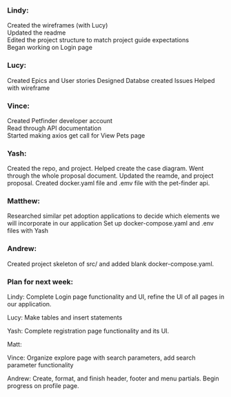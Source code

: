 ### Lindy:  
Created the wireframes (with Lucy)  
Updated the readme  
Edited the project structure to match project guide expectations  
Began working on Login page

### Lucy:
Created Epics and User stories
Designed Databse
created Issues
Helped with wireframe

### Vince:  
Created Petfinder developer account   
Read through API documentation  
Started making axios get call for View Pets page

### Yash:
Created the repo, and project. Helped create the case diagram. Went through the whole proposal document.
Updated the reamde, and project proposal.
Created docker.yaml file and .emv file with the pet-finder api.

### Matthew: 
Researched similar pet adoption applications to decide which elements we will incorporate in our application
Set up docker-compose.yaml and .env files with Yash

### Andrew:
Created project skeleton of src/ and added blank docker-compose.yaml.

### Plan for next week:  
Lindy: Complete Login page functionality and UI, refine the UI of all pages in our application.

Lucy: Make tables and insert statements

Yash: Complete registration page functionality and its UI.

Matt:

Vince:  Organize explore page with search parameters, add search parameter functionality

Andrew: Create, format, and finish header, footer and menu partials. Begin progress on profile page.



